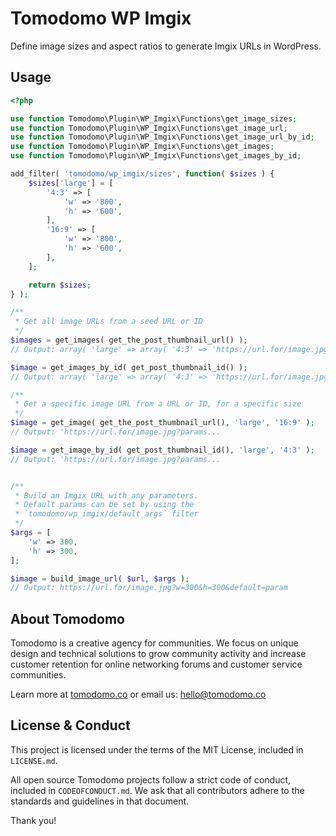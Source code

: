 # Tomodomo WP Imgix

Define image sizes and aspect ratios to generate Imgix URLs in WordPress.

## Usage

```php
<?php

use function Tomodomo\Plugin\WP_Imgix\Functions\get_image_sizes;
use function Tomodomo\Plugin\WP_Imgix\Functions\get_image_url;
use function Tomodomo\Plugin\WP_Imgix\Functions\get_image_url_by_id;
use function Tomodomo\Plugin\WP_Imgix\Functions\get_images;
use function Tomodomo\Plugin\WP_Imgix\Functions\get_images_by_id;

add_filter( 'tomodomo/wp_imgix/sizes', function( $sizes ) {
	$sizes['large'] = [
		'4:3' => [
			'w' => '800',
			'h' => '600',
		],
		'16:9' => [
			'w' => '800',
			'h' => '600',
		],
	];

	return $sizes;
} );

/**
 * Get all image URLs from a seed URL or ID
 */
$images = get_images( get_the_post_thumbnail_url() );
// Output: array( 'large' => array( '4:3' => 'https://url.for/image.jpg?params'...

$image = get_images_by_id( get_post_thumbnail_id() );
// Output: array( 'large' => array( '4:3' => 'https://url.for/image.jpg?params'...

/**
 * Get a specific image URL from a URL or ID, for a specific size
 */
$image = get_image( get_the_post_thumbnail_url(), 'large', '16:9' );
// Output: 'https://url.for/image.jpg?params...

$image = get_image_by_id( get_post_thumbnail_id(), 'large', '4:3' );
// Output: 'https://url.for/image.jpg?params...


/**
 * Build an Imgix URL with any parameters.
 * Default params can be set by using the
 * `tomodomo/wp_imgix/default_args` filter
 */
$args = [
	'w' => 300,
	'h' => 300,
];

$image = build_image_url( $url, $args );
// Output: https://url.for/image.jpg?w=300&h=300&default=param
```

## About Tomodomo

Tomodomo is a creative agency for communities. We focus on unique design and technical solutions to grow community activity and increase customer retention for online networking forums and customer service communities.

Learn more at [tomodomo.co](https://tomodomo.co) or email us: [hello@tomodomo.co](mailto:hello@tomodomo.co)

## License & Conduct

This project is licensed under the terms of the MIT License, included in `LICENSE.md`.

All open source Tomodomo projects follow a strict code of conduct, included in `CODEOFCONDUCT.md`. We ask that all contributors adhere to the standards and guidelines in that document.

Thank you!
